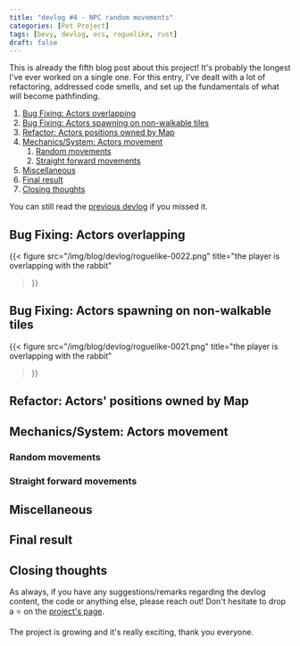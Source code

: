 ```yaml
---
title: "devlog #4 - NPC random movements"
categories: [Pet Project]
tags: [bevy, devlog, ecs, roguelike, rust]
draft: false
---
```


This is already the fifth blog post about this project! It's probably the
longest I've ever worked on a single one. For this entry, I've dealt with a
lot of refactoring, addressed code smells, and set up the fundamentals of
what will become pathfinding.

1. [Bug Fixing: Actors overlapping](#bug-fixing-actors-overlapping)
2. [Bug Fixing: Actors spawning on non-walkable tiles](#bug-fixing-actors-spawning-on-non-walkable-tiles)
3. [Refactor: Actors positions owned by Map](#refactor-actors-positions-owned-by-map)
4. [Mechanics/System: Actors movement](#mechanicssystem-actors-movement)
    1. [Random movements](#random-movements)
    2. [Straight forward movements](#straight-forward-movements)
5. [Miscellaneous](#miscellaneous)
6. [Final result](#final-result)
7. [Closing thoughts](#closing-thoughts)

You can still read the [previous devlog](/posts/devlog-0003) if you missed it.

## Bug Fixing: Actors overlapping

{{<
    figure 
    src="/img/blog/devlog/roguelike-0022.png"
    title="the player is overlapping with the rabbit"
>}}

## Bug Fixing: Actors spawning on non-walkable tiles

{{<
    figure 
    src="/img/blog/devlog/roguelike-0021.png"
    title="the player is overlapping with the rabbit"
>}}

## Refactor: Actors' positions owned by Map

## Mechanics/System: Actors movement

### Random movements

### Straight forward movements

## Miscellaneous

## Final result

## Closing thoughts

As always, if you have any suggestions/remarks regarding the devlog content, the
code or anything else, please reach out! Don't hesitate to drop a &#11088; on
the [project's page](https://github.com/boreec/roguelike).

The project is growing and it's really exciting, thank you everyone.

